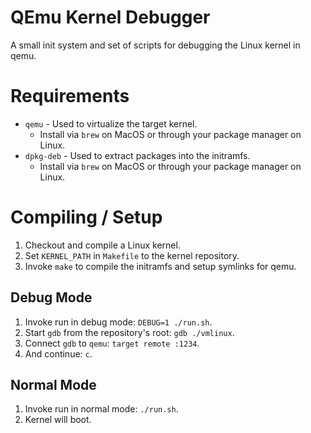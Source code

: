 # QEmu Kernel Debugger
A small init system and set of scripts for debugging the Linux kernel in qemu.

# Requirements
- `qemu` - Used to virtualize the target kernel.
   - Install via `brew` on MacOS or through your package manager on Linux.
- `dpkg-deb` - Used to extract packages into the initramfs.
   - Install via `brew` on MacOS or through your package manager on Linux.

# Compiling / Setup
1. Checkout and compile a Linux kernel.
2. Set `KERNEL_PATH` in `Makefile` to the kernel repository.
3. Invoke `make` to compile the initramfs and setup symlinks for qemu.

## Debug Mode
1. Invoke run in debug mode: `DEBUG=1 ./run.sh`.
2. Start `gdb` from the repository's root: `gdb ./vmlinux`.
3. Connect `gdb` to `qemu`: `target remote :1234`.
4. And continue: `c`.

## Normal Mode
1. Invoke run in normal mode: `./run.sh`.
2. Kernel will boot.
